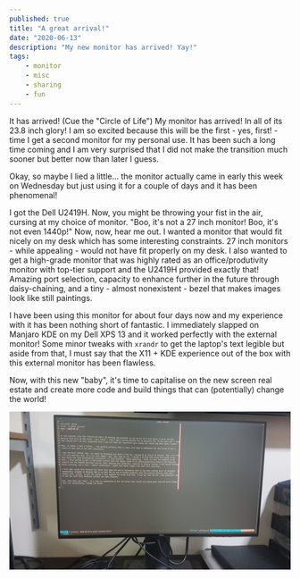 ```yaml
---
published: true
title: "A great arrival!"
date: "2020-06-13"
description: "My new monitor has arrived! Yay!"
tags:
    - monitor
    - misc
    - sharing
    - fun
---
```


It has arrived! (Cue the "Circle of Life") My monitor has arrived! In all of its 23.8 inch glory! I am so excited 
because this will be the first - yes, first! - time I get a second monitor for my personal use. It has been such a long
time coming and I am very surprised that I did not make the transition much sooner but better now than later I guess.

Okay, so maybe I lied a little... the monitor actually came in early this week on Wednesday but just using it for a 
couple of days and it has been phenomenal!

I got the Dell U2419H. Now, you might be throwing your fist in the air, cursing at my choice of monitor. "Boo, it's not
a 27 inch monitor! Boo, it's not even 1440p!" Now, now, hear me out. I wanted a monitor that would fit nicely on my 
desk which has some interesting constraints. 27 inch monitors - while appealing - would not have fit properly on my
desk. I also wanted to get a high-grade monitor that was highly rated as an office/produtivity monitor with top-tier 
support and the U2419H provided exactly that! Amazing port selection, capacity to enhance further in the future through
daisy-chaining, and a tiny - almost nonexistent - bezel that makes images look like still paintings.

I have been using this monitor for about four days now and my experience with it has been nothing short of fantastic. I
immediately slapped on Manjaro KDE on my Dell XPS 13 and it worked perfectly with the external monitor! Some minor 
tweaks with `xrandr` to get the laptop's text legible but aside from that, I must say that the X11 + KDE experience out
of the box with this external monitor has been flawless.

Now, with this new "baby", it's time to capitalise on the new screen real estate and create more code and build things
that can (potentially) change the world!

![The glorious U2419H!](./images/monitor/monitor.jpg)
